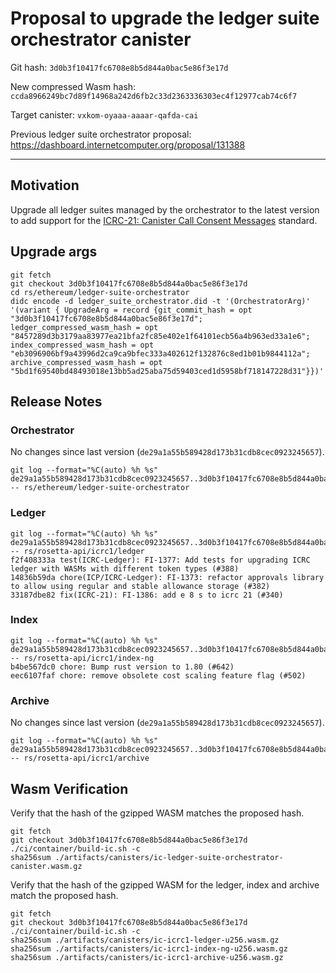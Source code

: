 # Proposal to upgrade the ledger suite orchestrator canister

Git hash: `3d0b3f10417fc6708e8b5d844a0bac5e86f3e17d`

New compressed Wasm hash: `ccda8966249bc7d89f14968a242d6fb2c33d2363336303ec4f12977cab74c6f7`

Target canister: `vxkom-oyaaa-aaaar-qafda-cai`

Previous ledger suite orchestrator proposal: https://dashboard.internetcomputer.org/proposal/131388

---

## Motivation

Upgrade all ledger suites managed by the orchestrator to the latest version to add support for the [ICRC-21: Canister Call Consent Messages](https://github.com/dfinity/wg-identity-authentication/blob/fd846030109710cab67d9381485a73db424f2b07/topics/ICRC-21/icrc_21_consent_msg.md) standard.

## Upgrade args

```
git fetch
git checkout 3d0b3f10417fc6708e8b5d844a0bac5e86f3e17d
cd rs/ethereum/ledger-suite-orchestrator
didc encode -d ledger_suite_orchestrator.did -t '(OrchestratorArg)' '(variant { UpgradeArg = record {git_commit_hash = opt "3d0b3f10417fc6708e8b5d844a0bac5e86f3e17d"; ledger_compressed_wasm_hash = opt "8457289d3b3179aa83977ea21bfa2fc85e402e1f64101ecb56a4b963ed33a1e6"; index_compressed_wasm_hash = opt "eb3096906bf9a43996d2ca9ca9bfec333a402612f132876c8ed1b01b9844112a"; archive_compressed_wasm_hash = opt "5bd1f69540bd48493018e13bb5ad25aba75d59403ced1d5958bf718147228d31"}})'
```

## Release Notes

### Orchestrator
No changes since last version (`de29a1a55b589428d173b31cdb8cec0923245657`).

```
git log --format="%C(auto) %h %s" de29a1a55b589428d173b31cdb8cec0923245657..3d0b3f10417fc6708e8b5d844a0bac5e86f3e17d -- rs/ethereum/ledger-suite-orchestrator
 ```

### Ledger

```
git log --format="%C(auto) %h %s" de29a1a55b589428d173b31cdb8cec0923245657..3d0b3f10417fc6708e8b5d844a0bac5e86f3e17d -- rs/rosetta-api/icrc1/ledger
f2f408333a test(ICRC-Ledger): FI-1377: Add tests for upgrading ICRC ledger with WASMs with different token types (#388)
14836b59da chore(ICP/ICRC-Ledger): FI-1373: refactor approvals library to allow using regular and stable allowance storage (#382)
33187dbe82 fix(ICRC-21): FI-1386: add e 8 s to icrc 21 (#340)
```

### Index

```
git log --format="%C(auto) %h %s" de29a1a55b589428d173b31cdb8cec0923245657..3d0b3f10417fc6708e8b5d844a0bac5e86f3e17d -- rs/rosetta-api/icrc1/index-ng
b4be567dc0 chore: Bump rust version to 1.80 (#642)
eec6107faf chore: remove obsolete cost scaling feature flag (#502)
```

### Archive

No changes since last version (`de29a1a55b589428d173b31cdb8cec0923245657`).
```
git log --format="%C(auto) %h %s" de29a1a55b589428d173b31cdb8cec0923245657..3d0b3f10417fc6708e8b5d844a0bac5e86f3e17d -- rs/rosetta-api/icrc1/archive
```



## Wasm Verification

Verify that the hash of the gzipped WASM matches the proposed hash.

```
git fetch
git checkout 3d0b3f10417fc6708e8b5d844a0bac5e86f3e17d
./ci/container/build-ic.sh -c
sha256sum ./artifacts/canisters/ic-ledger-suite-orchestrator-canister.wasm.gz
```

Verify that the hash of the gzipped WASM for the ledger, index and archive match the proposed hash.

```
git fetch
git checkout 3d0b3f10417fc6708e8b5d844a0bac5e86f3e17d
./ci/container/build-ic.sh -c
sha256sum ./artifacts/canisters/ic-icrc1-ledger-u256.wasm.gz
sha256sum ./artifacts/canisters/ic-icrc1-index-ng-u256.wasm.gz
sha256sum ./artifacts/canisters/ic-icrc1-archive-u256.wasm.gz
```
